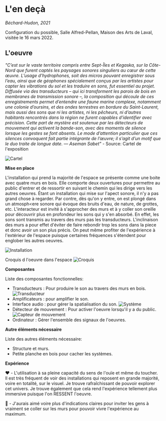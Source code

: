 # L'en deçà
*Béchard-Hudon, 2021*

Configuration du possible, Salle Alfred-Pellan, Maison des Arts de Laval, visitée le 16 mars 2022.

## L'oeuvre

*"C’est sur le vaste territoire compris entre Sept-Îles et Kegaska, sur la Côte-Nord que furent captés les paysages sonores singuliers au cœur de cette œuvre. L’usage d’hydrophones, soit des micros pouvant enregistrer sous l’eau, ainsi que de géophones spécialement conçus par les artistes pour capter les vibrations du sol et les traduire en sons, fut essentiel au projet. Diffusée via des transducteurs – qui ici transforment les parois de bois en membranes de transmission sonore –, la composition qui découle de ces enregistrements permet d’entendre une faune marine complexe, notamment une colonie d’oursins, et des ondes terrestres en bordure du Saint-Laurent, mais aussi des sons que ni les artistes, ni les pêcheurs, ni d’autres habitants rencontrés dans la région ne furent capables d’identifier avec précision. Cette part de mystère est soutenue par les détecteurs de mouvement qui activent la bande-son, avec des moments de silence lorsque les gestes se font absents. Le mode d’attention particulier que ces silences convoquent fait partie intégrante de l’œuvre; il s’agit d’un motif que le duo traite de longue date. — Aseman Sabet"* - Source: Cartel de l'exposition

![Cartel](https://github.com/RaphBarniques/portfolio_dumont_raphael_01/blob/8955a12b48e68639523ac7f65e669d8c3901aaf2/CdS_L'en%20de%C3%A7%C3%A0/medias/cartel.png)

**Mise en place**

L'installation qui prend la majorité de l'espace se présente comme une boite avec quatre murs en bois. Elle comporte deux ouvertures pour permettre au public d'entrer et de ressortir en suivant le chemin qui les dirige vers les autres oeuvres. Étant un installation qui mise sur l'apect sonore, il n'y a pas grand chose à regarder. Par contre, dès qu'on y entre, on est plongé dans un atmosph<ere sonore qui évoque des bruits d'eau, de nature, de grottes, etc. L'interacteur est invité à s'approcher des murs et à y coller son oreille pour découvrir plus en profondeur les sons qui y s'en absorbé. En effet, les sons sont transmis au travers des murs pas les transducteurs. L'inclinaison des murs a pour effet d'éviter de faire rebondir trop les sons dans la piece et donc avoir un son plus précis. On peut même profiter de l'expérience à l'extérieur de l'espace puisque certaines fréquences s'étendent pour englober les autres oeuvres.

![Installation](https://github.com/RaphBarniques/portfolio_dumont_raphael_01/blob/0a03254d52d42f2a9cf853699cce12792148d2ea/CdS_L'en%20de%C3%A7%C3%A0/medias/installation.jpeg)

Croquis d l'oeuvre dans l'espace
![Croquis](https://github.com/RaphBarniques/portfolio_dumont_raphael_01/blob/a8139a139280aaa6f9dc5ee92931b9f95265c09a/CdS_L'en%20de%C3%A7%C3%A0/medias/croquis.PNG)


**Composantes**

Liste des composantes fonctionnelles:

- Transducteurs : Pour produire le son au travers des murs en bois.
![Transducteur](https://github.com/RaphBarniques/portfolio_dumont_raphael_01/blob/53be782a124e1cfa16b0f54ae568a138aa2ef52d/CdS_L'en%20de%C3%A7%C3%A0/medias/transducteurs.jpeg)
- Amplificateurs : pour amplifier le son.
- Interface audio : pour gérer la spatialisation du son.
![Système](https://github.com/RaphBarniques/portfolio_dumont_raphael_01/blob/a8c4a4069f0014812ae439557426e1f776fddf13/CdS_L'en%20de%C3%A7%C3%A0/medias/systeme_01.jpeg)
- Détecteur de mouvement : Pour activer l'oeuvre lorsqu'il y a du public.
![Capteur de mouvement](https://github.com/RaphBarniques/portfolio_dumont_raphael_01/blob/706a51568a386cdad54697e6c3c3ffa03df18eda/CdS_L'en%20de%C3%A7%C3%A0/medias/capteur_mouvement.jpeg)
- Ordinateur : Gérer l'ensemble des signaux de l'oeuvres.

**Autre éléments nécessaire**

Liste des autres éléments nécessaire: 

- Structure et murs.
- Petite planche en bois pour cacher les systèmes.

**Expérience**

❤️ - L'utilisation à sa pleine capacité du sens de l'ouïe et même du toucher. Il est très fréquent de voir des installations qui reposent en grande majorité, voire en totalité, sur le visuel. Je trouve rafraîchissant de pouvoir explorer cet univers. Je trouve également que cela rend l'expérience tellement plus immersive puisque l'on RESSENT l'oeuvre.
  
🤔 - J'aurais aimé voire plus d'indications claires pour inviter les gens à vraiment se coller sur les murs pour pouvoir vivre l'expérience au maximum.
